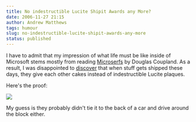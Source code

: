 ```yaml
---
title: No indestructible Lucite Shipit Awards any More?
date: 2006-11-27 21:15
author: Andrew Matthews
tags: humour
slug: no-indestructible-lucite-shipit-awards-any-more
status: published
---
```


I have to admit that my impression of what life must be like inside of Microsoft stems mostly from reading [Microserfs](http://www.amazon.com/Microserfs-Douglas-Coupland/dp/0060987049/sr=1-1/qid=1164625710/ref=pd_bbs_sr_1/103-3654771-9931000?ie=UTF8&s=books) by Douglas Coupland. As a result, I was disappointed to [discover](http://blogs.msdn.com/nigelwat/archive/2006/10/27/when-words-just-aren-t-enough.aspx) that when stuff gets shipped these days, they give each other cakes instead of indestructible Lucite plaques.

Here's the proof:

![](http://static.flickr.com/118/278562314_14716c0232.jpg)

My guess is they probably didn't tie it to the back of a car and drive around the block either.

